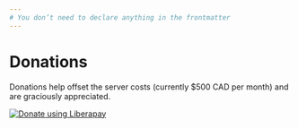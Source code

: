 ```yaml
---
# You don’t need to declare anything in the frontmatter
---
```


# Donations

Donations help offset the server costs (currently $500 CAD per month) and are graciously appreciated.

<script src="https://liberapay.com/turt2live/widgets/button.js"></script>
<noscript><a href="https://liberapay.com/turt2live/donate"><img alt="Donate using Liberapay" src="https://liberapay.com/assets/widgets/donate.svg"></a></noscript>
